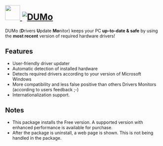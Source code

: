 # [<img src="https://cdn.jsdelivr.net/gh/AdmiringWorm/chocolatey-packages@57838e0bcea6650944b51eda610c53b542d54d92/icons/dumo.png" height="48" width="48" /> ![DUMo](https://img.shields.io/chocolatey/v/dumo.svg?label=DUMo&style=for-the-badge)](https://chocolatey.org/packages/dumo)

DUMo (**D**rivers **U**pdate **Mo**nitor) keeps your PC **up-to-date & safe** by using the **most recent** version of required hardware drivers!

## Features

- User-friendly driver updater
- Automatic detection of installed hardware
- Detects required drivers according to your version of Microsoft Windows
- More compatibility and less false positive than others Drivers Monitors (according to users feedback ;-)
- Internationalization support.

## Notes

- This package installs the Free version.  A supported version with enhanced performance is available for purchase.
- After the package is uninstall, a web page is shown. This is not being handled in the package.
